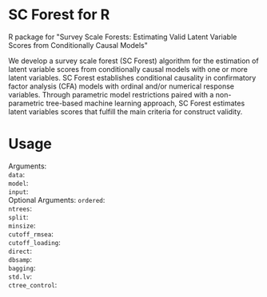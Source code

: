 # SC Forest for R

R package for "Survey Scale Forests: Estimating Valid Latent Variable Scores from Conditionally Causal Models"

We develop a survey scale forest (SC Forest) algorithm for the estimation of latent variable scores from conditionally causal models with one or more latent variables. SC Forest establishes conditional causality in confirmatory factor analysis (CFA) models with ordinal and/or numerical response variables. Through parametric model restrictions paired with a non-parametric tree-based machine learning approach, SC Forest estimates latent variables scores that fulfill the main criteria for construct validity.

# Usage

Arguments:<br>
`data`: <br>
`model`:<br>
`input`:<br>
Optional Arguments:
`ordered`:<br>
`ntrees`:<br>
`split`: <br>
`minsize`:<br>
`cutoff_rmsea`:<br>
`cutoff_loading`:<br>
`direct`:<br>
`dbsamp`:<br>
`bagging`:<br>
`std.lv`:<br>
`ctree_control`:


